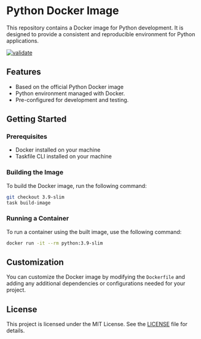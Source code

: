 # Python Docker Image

This repository contains a Docker image for Python development. It is designed to provide a consistent and reproducible environment for Python applications.

[![validate](https://github.com/alexchay/docker-python/actions/workflows/validate.yml/badge.svg)](https://github.com/alexchay/docker-python/actions/workflows/validate.yml)

## Features

- Based on the official Python Docker image
- Python environment managed with Docker.
- Pre-configured for development and testing.

## Getting Started

### Prerequisites

- Docker installed on your machine
- Taskfile CLI installed on your machine

### Building the Image

To build the Docker image, run the following command:

```sh
git checkout 3.9-slim
task build-image
```

### Running a Container

To run a container using the built image, use the following command:

```sh
docker run -it --rm python:3.9-slim
```

## Customization

You can customize the Docker image by modifying the `Dockerfile` and adding any additional dependencies or configurations needed for your project.

## License

This project is licensed under the MIT License. See the [LICENSE](LICENSE) file for details.
